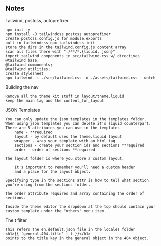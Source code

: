 ## Notes

Tailwind, postcss, autoprefixer

    npm init -y
    npm install -D tailwindcss postcss autoprefixer
    create postcss.config.js for module.exports
    pull in tailwindcss npx tailwindcss init
    store the dirs in the tailwind.config.js content array
    scan all files there with "./**/*.{liquid, json}"
    import tailwind components in src/tailwind.css w/ directives
    @tailwind base;
    @tailwind components;
    @tailwind utilities;
    create stylesheet
    npx tailwind -i ./src/tailwind.css -o ./assets/tailwind.css --watch
    
Building the nav

    Remove all the theme kit stuff in layout/theme.liquid
    keep the main tag and the content_for_layout
    
JSON Templates

    You can only update the json templates in the templates folder.
    When using json templates you can delete it's liquid counterpart.
    There are 5 attributes you can use in the templates
        name - **required
        layout - by default uses the theme.liquid layout
        wrapper - wrap your template with an html tag
        sections - create your section ids and sections **required
        order - order of sections **required

    The layout folder is where you store a custom layout.

        It's important to remember you'll need a custom header
        and a place for the layout object.
    
    Specifying type in the sections attr is how to tell what section
    you're using from the sections folder.

    The order attribute requires and array containing the order of sections.

    Inside the theme editor the dropdown at the top should contain your 
    custom template under the "others" menu item.

The t filter

    This refers the en.default.json file in the locales folder
    <h1>{{ 'general.404.title' | t }}</h1>
    points to the title key in the general object in the 404 object.
